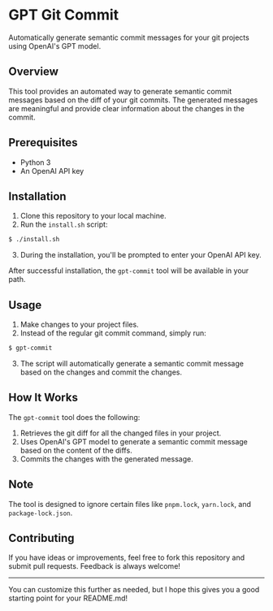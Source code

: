 # GPT Git Commit

Automatically generate semantic commit messages for your git projects using OpenAI's GPT model.

## Overview

This tool provides an automated way to generate semantic commit messages based on the diff of your git commits. The generated messages are meaningful and provide clear information about the changes in the commit.

## Prerequisites

- Python 3
- An OpenAI API key

## Installation

1. Clone this repository to your local machine.
2. Run the `install.sh` script:

```bash
$ ./install.sh
```

3. During the installation, you'll be prompted to enter your OpenAI API key.

After successful installation, the `gpt-commit` tool will be available in your path.

## Usage

1. Make changes to your project files.
2. Instead of the regular git commit command, simply run:

```bash
$ gpt-commit
```

3. The script will automatically generate a semantic commit message based on the changes and commit the changes.

## How It Works

The `gpt-commit` tool does the following:

1. Retrieves the git diff for all the changed files in your project.
2. Uses OpenAI's GPT model to generate a semantic commit message based on the content of the diffs.
3. Commits the changes with the generated message.

## Note

The tool is designed to ignore certain files like `pnpm.lock`, `yarn.lock`, and `package-lock.json`.

## Contributing

If you have ideas or improvements, feel free to fork this repository and submit pull requests. Feedback is always welcome!

---

You can customize this further as needed, but I hope this gives you a good starting point for your README.md!